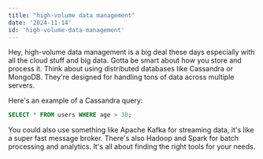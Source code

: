 ```yaml
---
title: "high-volume data management"
date: '2024-11-14'
id: 'high-volume-data-management'
---
```


Hey, high-volume data management is a big deal these days  especially with all the cloud stuff and big data.  Gotta be smart about how you store and process it.  Think about using distributed databases  like Cassandra or MongoDB.  They're designed for handling tons of data across multiple servers.  

Here's an example of a Cassandra query:
```sql
SELECT * FROM users WHERE age > 30;
```

You could also use something like Apache Kafka for streaming data, it's like a super fast message broker.  There's also Hadoop  and Spark for batch processing and analytics.  It's all about finding the right tools for your needs.
